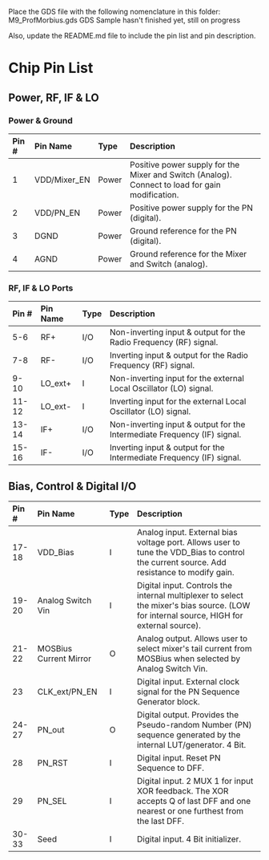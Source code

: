 Place the GDS file with the following nomenclature in this folder: M9_ProfMorbius.gds
GDS Sample hasn't finished yet, still on progress

Also, update the README.md file to include the pin list and pin description.
# Chip Pin List

## Power, RF, IF & LO

### Power & Ground
| Pin # | Pin Name     | Type  | Description                                                                                    |
| :---- | :----------- | :---- | :--------------------------------------------------------------------------------------------- |
| 1     | VDD/Mixer_EN | Power | Positive power supply for the Mixer and Switch (Analog). Connect to load for gain modification. |
| 2     | VDD/PN_EN    | Power | Positive power supply for the PN (digital).                                                    |
| 3     | DGND         | Power | Ground reference for the PN (digital).                                                         |
| 4     | AGND         | Power | Ground reference for the Mixer and Switch (analog).                                            |

### RF, IF & LO Ports
| Pin #   | Pin Name | Type | Description                                                                  |
| :------ | :------- | :--- | :--------------------------------------------------------------------------- |
| 5-6     | RF+      | I/O  | Non-inverting input & output for the Radio Frequency (RF) signal.            |
| 7-8     | RF-      | I/O  | Inverting input & output for the Radio Frequency (RF) signal.                |
| 9-10    | LO_ext+  | I    | Non-inverting input for the external Local Oscillator (LO) signal.           |
| 11-12   | LO_ext-  | I    | Inverting input for the external Local Oscillator (LO) signal.               |
| 13-14   | IF+      | I/O  | Non-inverting input & output for the Intermediate Frequency (IF) signal.     |
| 15-16   | IF-      | I/O  | Inverting input & output for the Intermediate Frequency (IF) signal.         |

## Bias, Control & Digital I/O

| Pin #   | Pin Name               | Type | Description                                                                                                                            |
| :------ | :--------------------- | :--- | :------------------------------------------------------------------------------------------------------------------------------------- |
| 17-18   | VDD_Bias               | I    | Analog input. External bias voltage port. Allows user to tune the VDD_Bias to control the current source. Add resistance to modify gain. |
| 19-20   | Analog Switch Vin      | I    | Digital input. Controls the internal multiplexer to select the mixer's bias source. (LOW for internal source, HIGH for external source). |
| 21-22   | MOSBius Current Mirror | O    | Analog output. Allows user to select mixer's tail current from MOSBius when selected by Analog Switch Vin.                               |
| 23      | CLK_ext/PN_EN          | I    | Digital input. External clock signal for the PN Sequence Generator block.                                                              |
| 24-27   | PN_out                 | O    | Digital output. Provides the Pseudo-random Number (PN) sequence generated by the internal LUT/generator. 4 Bit.                        |
| 28      | PN_RST                 | I    | Digital input. Reset PN Sequence to DFF.                                                                                               |
| 29      | PN_SEL                 | I    | Digital input. 2 MUX 1 for input XOR feedback. The XOR accepts Q of last DFF and one nearest or one furthest from the last DFF.          |
| 30-33   | Seed                   | I    | Digital input. 4 Bit initializer.                                                                                                      |
